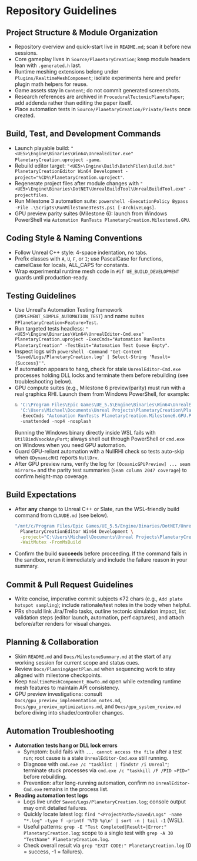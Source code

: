 # Repository Guidelines

## Project Structure & Module Organization
- Repository overview and quick-start live in `README.md`; scan it before new sessions.
- Core gameplay lives in `Source/PlanetaryCreation`; keep module headers lean with `.generated.h` last.
- Runtime meshing extensions belong under `Plugins/RealtimeMeshComponent`; isolate experiments here and prefer plugin math helpers for reuse.
- Game assets stay in `Content`; do not commit generated screenshots.
- Research references are archived in `ProceduralTectonicPlanetsPaper`; add addenda rather than editing the paper itself.
- Place automation tests in `Source/PlanetaryCreation/Private/Tests` once created.

## Build, Test, and Development Commands
- Launch playable build: `"<UE5>\Engine\Binaries\Win64\UnrealEditor.exe" PlanetaryCreation.uproject -game`.
- Rebuild editor target: `"<UE5>\Engine\Build\BatchFiles\Build.bat" PlanetaryCreationEditor Win64 Development -project="%CD%\PlanetaryCreation.uproject"`.
- Regenerate project files after module changes with `"<UE5>\Engine\Binaries\DotNET\UnrealBuildTool\UnrealBuildTool.exe" -projectfiles`.
- Run Milestone 3 automation suite: `powershell -ExecutionPolicy Bypass -File .\Scripts\RunMilestone3Tests.ps1 [-ArchiveLogs]`.
- GPU preview parity suites (Milestone 6): launch from Windows PowerShell via `Automation RunTests PlanetaryCreation.Milestone6.GPU`.

## Coding Style & Naming Conventions
- Follow Unreal C++ style: 4-space indentation, no tabs.
- Prefix classes with `A`, `U`, `F`, or `I`; use PascalCase for functions, camelCase for locals, ALL_CAPS for constants.
- Wrap experimental runtime mesh code in `#if UE_BUILD_DEVELOPMENT` guards until production-ready.

## Testing Guidelines
- Use Unreal's Automation Testing framework (`IMPLEMENT_SIMPLE_AUTOMATION_TEST`) and name suites `FPlanetaryCreation<Feature>Test`.
- Run targeted tests headless: `"<UE5>\Engine\Binaries\Win64\UnrealEditor-Cmd.exe" PlanetaryCreation.uproject -ExecCmds="Automation RunTests PlanetaryCreation" -TestExit="Automation Test Queue Empty"`.
- Inspect logs with `powershell -Command "Get-Content 'Saved/Logs/PlanetaryCreation.log' | Select-String 'Result={Success}'"`.
- If automation appears to hang, check for stale `UnrealEditor-Cmd.exe` processes holding DLL locks and terminate them before rebuilding (see troubleshooting below).
- GPU compute suites (e.g., Milestone 6 preview/parity) must run with a real graphics RHI. Launch them from Windows PowerShell, for example:
  ```powershell
  & 'C:\Program Files\Epic Games\UE_5.5\Engine\Binaries\Win64\UnrealEditor-Cmd.exe' \
    'C:\Users\Michael\Documents\Unreal Projects\PlanetaryCreation\PlanetaryCreation.uproject' \
    -ExecCmds "Automation RunTests PlanetaryCreation.Milestone6.GPU.PreviewVertexParity; Quit" \
    -unattended -nop4 -nosplash
  ```
  Running the Windows binary directly inside WSL fails with `UtilBindVsockAnyPort`; always shell out through PowerShell or `cmd.exe` on Windows when you need GPU automation.
- Guard GPU-reliant automation with a NullRHI check so tests auto-skip when `GDynamicRHI` reports `NullDrv`.
- After GPU preview runs, verify the log for `[OceanicGPUPreview] ... seam mirrors=` and the parity test summaries (`Seam column 2047 coverage`) to confirm height-map coverage.

## Build Expectations
- After **any** change to Unreal C++ or Slate, run the WSL-friendly build command from `CLAUDE.md` (see below).
  ```bash
  "/mnt/c/Program Files/Epic Games/UE_5.5/Engine/Binaries/DotNET/UnrealBuildTool/UnrealBuildTool.exe" \
    PlanetaryCreationEditor Win64 Development \
    -project="C:\Users\Michael\Documents\Unreal Projects\PlanetaryCreation\PlanetaryCreation.uproject" \
    -WaitMutex -FromMsBuild
  ```
- Confirm the build **succeeds** before proceeding. If the command fails in the sandbox, rerun it immediately and include the failure reason in your summary.

## Commit & Pull Request Guidelines
- Write concise, imperative commit subjects ≤72 chars (e.g., `Add plate hotspot sampling`); include rationale/test notes in the body when helpful.
- PRs should link Jira/Trello tasks, outline tectonic simulation impact, list validation steps (editor launch, automation, perf captures), and attach before/after renders for visual changes.

## Planning & Collaboration
- Skim `README.md` and `Docs/MilestoneSummary.md` at the start of any working session for current scope and status cues.
- Review `Docs/PlanningAgentPlan.md` when sequencing work to stay aligned with milestone checkpoints.
- Keep `RealtimeMeshComponent_HowTo.md` open while extending runtime mesh features to maintain API consistency.
- GPU preview investigations: consult `Docs/gpu_preview_implementation_notes.md`, `Docs/gpu_preview_optimizations.md`, and `Docs/gpu_system_review.md` before diving into shader/controller changes.

## Automation Troubleshooting
- **Automation tests hang or DLL lock errors**
  - Symptom: build fails with `... cannot access the file` after a test run; root cause is a stale `UnrealEditor-Cmd.exe` still running.
  - Diagnose with `cmd.exe /c "tasklist | findstr /i Unreal"`; terminate stuck processes via `cmd.exe /c "taskkill /F /PID <PID>"` before rebuilding.
  - Prevention: after long-running automation, confirm no `UnrealEditor-Cmd.exe` remains in the process list.
- **Reading automation test logs**
  - Logs live under `Saved/Logs/PlanetaryCreation.log`; console output may omit detailed failures.
  - Quickly locate latest log: `find "<ProjectPath>/Saved/Logs" -name "*.log" -type f -printf '%T@ %p\n' | sort -n | tail -1` (WSL).
  - Useful patterns: `grep -E "Test Completed|Result=|Error:" PlanetaryCreation.log`; scope to a single test with `grep -A 30 "TestName" PlanetaryCreation.log`.
  - Check overall result via `grep "EXIT CODE:" PlanetaryCreation.log` (0 = success, -1 = failures).
